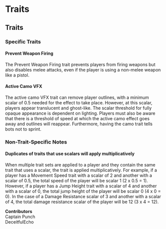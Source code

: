 # Traits

## Traits

### Specific Traits

#### Prevent Weapon Firing

The Prevent Weapon Firing trait prevents players from firing weapons but also disables melee attacks, even if the player is using a non-melee weapon like a pistol.

#### Active Camo VFX

The active camo VFX trait can remove player outlines, with a minimum scalar of 0.5 needed for the effect to take place. However, at this scalar, players appear translucent and ghost-like. The scalar threshold for fully opaque appearance is dependent on lighting. Players must also be aware that there is a threshold of speed at which the active camo effect goes away and outlines will reappear. Furthermore, having the camo trait tells bots not to sprint.

### Non-Trait-Specific Notes

#### Duplicates of traits that use scalars will apply multiplicatively

When multiple trait sets are applied to a player and they contain the same trait that uses a scalar, the trait is applied multiplicatively. For example, if a player has a Movement Speed trait with a scalar of 2 and another with a scalar of 0.5, the total speed of the player will be scalar 1 (2 x 0.5 = 1). However, if a player has a Jump Height trait with a scalar of 4 and another with a scalar of 0, the total jump height of the player will be scalar 0 (4 x 0 = 0). In the case of a Damage Resistance scalar of 3 and another with a scalar of 4, the total damage resistance scalar of the player will be 12 (3 x 4 = 12).

**Contributors**\
Captain Punch \
DeceitfulEcho
